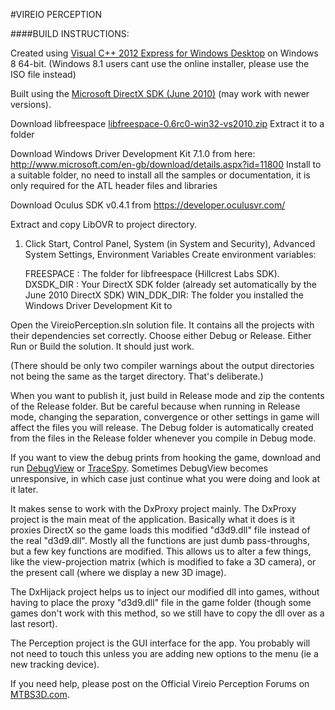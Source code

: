 #VIREIO PERCEPTION

####BUILD INSTRUCTIONS:

Created using [Visual C++ 2012 Express for Windows Desktop](http://www.microsoft.com/en-us/download/details.aspx?id=34673 "Microsoft") on Windows 8 64-bit.
(Windows 8.1 users cant use the online installer, please use the ISO file instead)

Built using the [Microsoft DirectX SDK (June 2010)](http://www.microsoft.com/en-au/download/details.aspx?id=6812 "Microsoft") (may work with newer versions).

Download libfreespace [libfreespace-0.6rc0-win32-vs2010.zip](https://launchpad.net/libfreespace/+download)
Extract it to a folder

Download Windows Driver Development Kit 7.1.0 from here:
http://www.microsoft.com/en-gb/download/details.aspx?id=11800
Install to a suitable folder, no need to install all the samples or documentation, it is only required for the ATL header files and libraries

Download Oculus SDK v0.4.1 from
https://developer.oculusvr.com/

Extract and copy LibOVR to project directory.

1. Click Start, Control Panel, System (in System and Security), Advanced System Settings, Environment Variables
Create environment variables:   

	FREESPACE : The folder for libfreespace (Hillcrest Labs SDK).
	DXSDK_DIR : Your DirectX SDK folder (already set automatically by the June 2010 DirectX SDK)
	WIN_DDK_DIR: The folder you installed the Windows Driver Development Kit to

Open the VireioPerception.sln solution file. It contains all the projects with their dependencies set correctly. 
Choose either Debug or Release. 
Either Run or Build the solution.
It should just work.

(There should be only two compiler warnings about the output directories not being the same as the target directory. That's deliberate.)

When you want to publish it, just build in Release mode and zip the contents of the Release folder. 
But be careful because when running in Release mode, changing the separation, convergence or other settings in game will affect the files you will release.
The Debug folder is automatically created from the files in the Release folder whenever you compile in Debug mode. 

If you want to view the debug prints from hooking the game, download and run [DebugView](http://technet.microsoft.com/en-au/sysinternals/bb896647.aspx) or [TraceSpy](http://tracespy.codeplex.com/). 
Sometimes DebugView becomes unresponsive, in which case just continue what you were doing and look at it later.

It makes sense to work with the DxProxy project mainly. The DxProxy project is the main meat of the application. Basically what it does is it proxies DirectX so the game loads this modified "d3d9.dll" file instead of the real "d3d9.dll". Mostly all the functions are just dumb pass-throughs, but a few key functions are modified. This allows us to alter a few things, like the view-projection matrix (which is modified to fake a 3D camera), or the present call (where we display a new 3D image). 

The DxHijack project helps us to inject our modified dll into games, without having to place the proxy "d3d9.dll" file in the game folder (though some games don't work with this method, so we still have to copy the dll over as a last resort). 

The Perception project is the GUI interface for the app. You probably will not need to touch this unless you are adding new options to the menu (ie a new tracking device).

If you need help, please post on the Official Vireio Perception Forums on [MTBS3D.com](http://www.mtbs3d.com/phpBB/viewforum.php?f=141).

